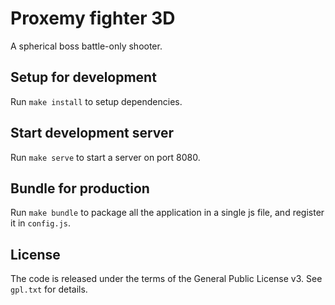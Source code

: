 # Proxemy fighter 3D

A spherical boss battle-only shooter.

## Setup for development

Run `make install` to setup dependencies.

## Start development server

Run `make serve` to start a server on port 8080.

## Bundle for production

Run `make bundle` to package all the application in a single js file,
and register it in `config.js`.

## License

The code is released under the terms of the General Public License
v3. See `gpl.txt` for details.
